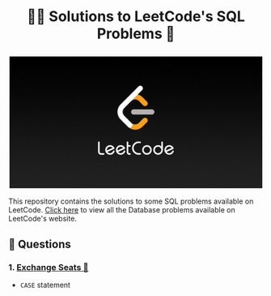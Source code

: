 # <p align="center" style="margin-top: 0px;"> 👨‍💻 Solutions to LeetCode's SQL Problems 📝

<p align="center">
  <img src="leetcode.png" alt="LeetCode Logo">
</p>


This repository contains the solutions to some SQL problems available on LeetCode. <a href ="https://leetcode.com/problemset/database/">Click here</a> to view all the Database problems available on LeetCode's website.

## 🧾 Questions
### 1. [Exchange Seats 💺](#Exchange-Seats.md)
* `CASE` statement 